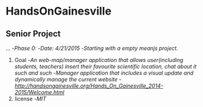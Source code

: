 
# HandsOnGainesville
## Senior Project
...
-*Phase 0:*
-*Date: 4/21/2015*
-*Starting with a empty meanjs project.* 

1. Goal
-*An web-map/manager application that allows user(including students, teachers) insert their favourite scientific location, chat about it such and such*
-*Manager application that includes a visual update and dynamically manage the current website*
-*http://handsongainesville.org/Hands_On_Gainesville_2014-2015/Welcome.html*
2. license
-*MIT*
